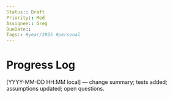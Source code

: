 ```yaml
---
Status:: Draft
Priority:: Med
Assignee:: Greg
DueDate:: 
Tags:: #year/2025 #personal
---
```


# Progress Log
[YYYY-MM-DD HH:MM local] — change summary; tests added; assumptions updated; open questions.
